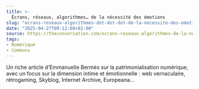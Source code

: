 ```yaml
---
title: >-
  Écrans, réseaux, algorithmes… de la nécessité des émotions
slug: "ecrans-reseaux-algorithmes-dot-dot-dot-de-la-necessite-des-emotions"
date: "2025-04-27T09:12:08+02:00"
source: https://theconversation.com/ecrans-reseaux-algorithmes-de-la-necessite-des-emotions-221646
tags:
- Numérique
- Communs
---
```

Un riche article d‘Emmanuelle Bermès sur la patrimonialisation numérique, avec un focus sur la dimension intime et émotionnelle : web vernaculaire, rétrogaming, Skyblog, Internet Archive, Europeana...